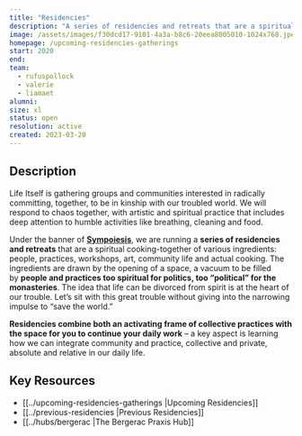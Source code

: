 ```yaml
---
title: "Residencies"
description: "A series of residencies and retreats that are a spiritual cooking-together of various ingredients: people, practices, workshops, art, community life and actual cooking."
image: /assets/images/f30dcd17-9101-4a3a-b8c6-20eea8005010-1024x768.jpeg
homepage: /upcoming-residencies-gatherings
start: 2020
end: 
team:
  - rufuspollock
  - valerie
  - liamaet
alumni:
size: xl
status: open
resolution: active
created: 2023-03-20
---
```


## Description

Life Itself is gathering groups and communities interested in radically committing, together, to be in kinship with our troubled world. We will respond to chaos together, with artistic and spiritual practice that includes deep attention to humble activities like breathing, cleaning and food. 

Under the banner of **[Sympoiesis](https://lifeitself.org/sympoiesis#sympoiesis-making-together)**, we are running a **series of residencies and retreats** that are a spiritual cooking-together of various ingredients: people, practices, workshops, art, community life and actual cooking. The ingredients are drawn by the opening of a space, a vacuum to be filled by **people and practices too spiritual for politics, too “political” for the monasteries**. The idea that life can be divorced from spirit is at the heart of our trouble. Let’s sit with this great trouble without giving into the narrowing impulse to “save the world.”

**Residencies combine both an activating frame of collective practices with the space for you to continue your daily work** – a key aspect is learning how we can integrate community and practice, collective and private, absolute and relative in our daily life.

## Key Resources

- [[../upcoming-residencies-gatherings |Upcoming Residencies]]
- [[../previous-residencies |Previous Residencies]]
- [[../hubs/bergerac |The Bergerac Praxis Hub]]

